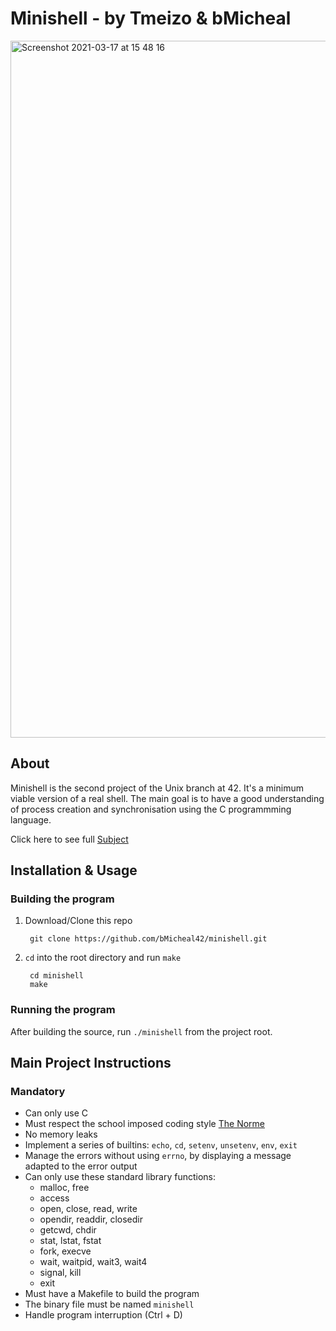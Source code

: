# Minishell - by Tmeizo & bMicheal

<img width="1115" alt="Screenshot 2021-03-17 at 15 48 16" src="https://user-images.githubusercontent.com/73602657/111475658-6066bd00-873e-11eb-9c8c-e5cc834f21c9.png">

## About

Minishell is the second project of the Unix branch at 42.
It's a minimum viable version of a real shell.
The main goal is to have a good understanding of process creation and
synchronisation using the C programmming language.

Click here to see full [Subject][1]

## Installation & Usage

### Building the program

1. Download/Clone this repo

        git clone https://github.com/bMicheal42/minishell.git
2. `cd` into the root directory and run `make`

        cd minishell
        make

### Running the program

After building the source, run `./minishell` from the project root.

## Main Project Instructions

### Mandatory

- Can only use C
- Must respect the school imposed coding style [The Norme][2]
- No memory leaks
- Implement a series of builtins: `echo`, `cd`, `setenv`, `unsetenv`, `env`, `exit`
- Manage the errors without using `errno`, by displaying a message adapted
to the error output
- Can only use these standard library functions:
    - malloc, free
    - access
    - open, close, read, write
    - opendir, readdir, closedir
    - getcwd, chdir
    - stat, lstat, fstat
    - fork, execve
    - wait, waitpid, wait3, wait4
    - signal, kill
    - exit
- Must have a Makefile to build the program
- The binary file must be named `minishell`
- Handle program interruption (Ctrl + D)

[1]: https://github.com/bMicheal42/minishell/blob/main/minishell.en.pdf
[2]: https://github.com/bMicheal42/minishell/blob/main/norme.en.pdf
